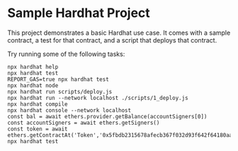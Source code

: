 # Sample Hardhat Project

This project demonstrates a basic Hardhat use case. It comes with a sample contract, a test for that contract, and a script that deploys that contract.

Try running some of the following tasks:

```shell
npx hardhat help
npx hardhat test
REPORT_GAS=true npx hardhat test
npx hardhat node
npx hardhat run scripts/deploy.js
npx hardhat run --network localhost ./scripts/1_deploy.js
npx hardhat compile     
npx hardhat console --network localhost  
const bal = await ethers.provider.getBalance(accountSigners[0])
const accountSigners = await ethers.getSigners()
const token = await ethers.getContractAt('Token','0x5fbdb2315678afecb367f032d93f642f64180aa3')
npx hardhat test
```
